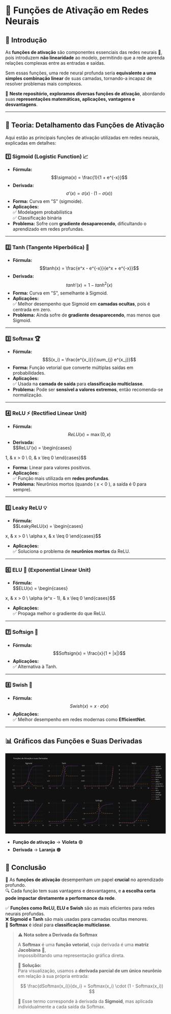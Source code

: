 # 🚀 Funções de Ativação em Redes Neurais

## 📌 Introdução

As **funções de ativação** são componentes essenciais das redes neurais 🧠, pois introduzem **não linearidade** ao modelo, permitindo que a rede aprenda relações complexas entre as entradas e saídas.  

Sem essas funções, uma rede neural profunda seria **equivalente a uma simples combinação linear** de suas camadas, tornando-a incapaz de resolver problemas mais complexos.  

📖 **Neste repositório, exploramos diversas funções de ativação**, abordando suas **representações matemáticas, aplicações, vantagens e desvantagens**.

---

## 📖 Teoria: Detalhamento das Funções de Ativação

Aqui estão as principais funções de ativação utilizadas em redes neurais, explicadas em detalhes:

### 1️⃣ Sigmoid (Logistic Function) 📈

- **Fórmula:**  
  $$\sigma(x) = \frac{1}{1 + e^{-x}}$$
- **Derivada:**  
  $$\sigma'(x) = \sigma(x) \cdot (1 - \sigma(x))$$
- **Forma:** Curva em "S" (sigmoide).
- **Aplicações:**  
  ✅ Modelagem probabilística  
  ✅ Classificação binária  
- **Problema:** Sofre com **gradiente desaparecendo**, dificultando o aprendizado em redes profundas.

---

### 2️⃣ Tanh (Tangente Hiperbólica) 🔄

- **Fórmula:**  
  $$tanh(x) = \frac{e^x - e^{-x}}{e^x + e^{-x}}$$
- **Derivada:**  
  $$tanh'(x) = 1 - tanh^2(x)$$
- **Forma:** Curva em "S", semelhante à Sigmoid.
- **Aplicações:**  
  ✅ Melhor desempenho que Sigmoid em **camadas ocultas**, pois é centrada em zero.  
- **Problema:** Ainda sofre de **gradiente desaparecendo**, mas menos que Sigmoid.

---

### 3️⃣ Softmax 🏆

- **Fórmula:**  
  $$S(x_i) = \frac{e^{x_i}}{\sum_{j} e^{x_j}}$$
- **Forma:** Função vetorial que converte múltiplas saídas em probabilidades.
- **Aplicações:**  
  ✅ Usada na **camada de saída** para **classificação multiclasse**.  
- **Problema:** Pode ser **sensível a valores extremos**, então recomenda-se normalização.

---

### 4️⃣ ReLU ⚡ (Rectified Linear Unit)

- **Fórmula:**  
  $$ReLU(x) = \max(0, x)$$
- **Derivada:**  
  $$ReLU'(x) = \begin{cases}

1, & x > 0 \\
0, & x \leq 0
\end{cases}$$

- **Forma:** Linear para valores positivos.
- **Aplicações:**  
  ✅ Função mais utilizada em **redes profundas**.  
- **Problema:** Neurônios mortos (quando \( x < 0 \), a saída é 0 para sempre).

---

### 5️⃣ Leaky ReLU 💡

- **Fórmula:**  
  $$LeakyReLU(x) = \begin{cases}

x, & x > 0 \\
\alpha x, & x \leq 0
\end{cases}$$

- **Aplicações:**  
  ✅ Soluciona o problema de **neurônios mortos** da ReLU.

---

### 6️⃣ ELU 🚀 (Exponential Linear Unit)

- **Fórmula:**  
  $$ELU(x) = \begin{cases}

x, & x > 0 \\
\alpha (e^x - 1), & x \leq 0
\end{cases}$$

- **Aplicações:**  
  ✅ Propaga melhor o gradiente do que ReLU.

---

### 7️⃣ Softsign 🔄

- **Fórmula:**  
  $$Softsign(x) = \frac{x}{1 + |x|}$$
- **Aplicações:**  
  ✅ Alternativa à Tanh.

---

### 8️⃣ Swish 🌟

- **Fórmula:**  
  $$Swish(x) = x \cdot \sigma(x)$$
- **Aplicações:**  
  ✅ Melhor desempenho em redes modernas como **EfficientNet**.

---

## 📊 Gráficos das Funções e Suas Derivadas

![Gráfico das Funções de Ativação e suas Derivadas](newplot.png)

- **Função de ativação** → **Violeta** 🟣  
- **Derivada** → **Laranja** 🟠  

## 📜 Conclusão

🎯 As **funções de ativação** desempenham um papel **crucial** no aprendizado profundo.  
🔍 Cada função tem suas vantagens e desvantagens, e **a escolha certa pode impactar diretamente a performance da rede**.

✅ **Funções como ReLU, ELU e Swish** são as mais eficientes para redes neurais profundas.  
❌ **Sigmoid e Tanh** são mais usadas para camadas ocultas menores.  
🔢 **Softmax** é ideal para **classificação multiclasse**.

> ⚠️ **Nota sobre a Derivada da Softmax**  
>
> A **Softmax** é uma **função vetorial**, cuja derivada é uma **matriz Jacobiana** 🧮,  
> impossibilitando uma representação gráfica direta.  
>
> 📌 **Solução:**  
> Para visualização, usamos a **derivada parcial de um único neurônio** em relação à sua própria entrada:  
>
> $$
> \frac{dSoftmax(x_i)}{dx_i} = Softmax(x_i) \cdot (1 - Softmax(x_i))
> $$
>
> 🔹 Esse termo corresponde à derivada da **Sigmoid**, mas aplicada individualmente a cada saída da Softmax.

